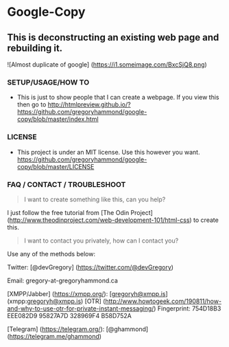# Google-Copy
## This is deconstructing an existing web page and rebuilding it.

![Almost duplicate of google] (https://i1.someimage.com/BxcSjQ8.png)

### SETUP/USAGE/HOW TO
* This is just to show people that I can create a webpage. If you view this then go to http://htmlpreview.github.io/?https://github.com/gregoryhammond/google-copy/blob/master/index.html

### LICENSE
* This project is under an MIT license. Use this however you want. https://github.com/gregoryhammond/google-copy/blob/master/LICENSE

### FAQ / CONTACT / TROUBLESHOOT
> I want to create something like this, can you help?

I just follow the free tutorial from [The Odin Project] (http://www.theodinproject.com/web-development-101/html-css) to create this.

> I want to contact you privately, how can I contact you?

Use any of the methods below:

Twitter: [@devGregory] (https://twitter.com/@devGregory)

Email: gregory-at-gregoryhammond.ca

[XMPP/Jabber] (https://xmpp.org/): [gregoryh@xmpp.is] (xmpp:gregoryh@xmpp.is) [OTR] (http://www.howtogeek.com/190811/how-and-why-to-use-otr-for-private-instant-messaging/) Fingerprint: 754D18B3 EEE082D9 95827A7D 328969F4 B58D752A

[Telegram] (https://telegram.org/): [@ghammond] (https://telegram.me/ghammond)

